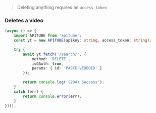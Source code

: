 > Deleting anything requires an `access_token`

### Deletes a video

```ts
(async () => {
	import APITUBE from 'apitube';
	const yt = new APITUBE(apikey: string, access_token: string);

	try {
		await yt.fetch('/search/', {
			method: 'DELETE',
			isOAuth: true,
			params: { id: 'PASTE-VIDEOID' }
		});

		return console.log('(204) Success');
	}
	catch (err) {
		return console.error(err);
	}
})();
```
